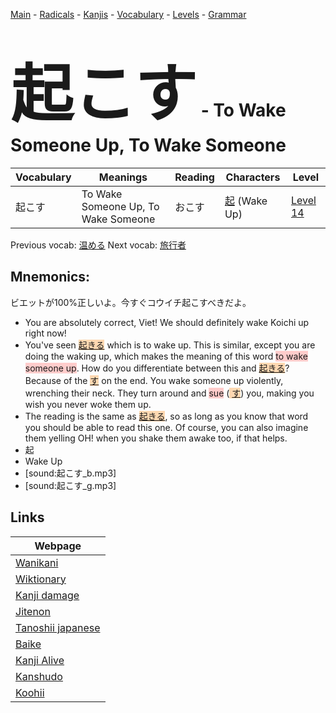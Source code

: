 <style> bigfont {font-size: 100px}</style>
[Main](../README.md) -
[Radicals](../radicals.md) -
[Kanjis](../kanjis.md) -
[Vocabulary](../vocabulary.md) -
[Levels](../levels.md) -
[Grammar](../grammar.md)
# <bigfont> 起こす</bigfont> - To Wake Someone Up, To Wake Someone 

| Vocabulary | Meanings | Reading | Characters | Level |
| --- | --- | --- | --- | --- |
| 起こす | To Wake Someone Up, To Wake Someone | おこす |  [起](../kanjis/起.md) (Wake Up) | [Level 14](../levels/wk_level14.md) |

Previous vocab: [温める](温める.md) Next vocab: [旅行者](旅行者.md) 

## Mnemonics:
ビエットが100%正しいよ。今すぐコウイチ起こすべきだよ。
* You are absolutely correct, Viet! We should definitely wake Koichi up right now!
* You've seen <span style="background-color:#fed8b1"> [起きる](https://jisho.org/search/起きる)</span> which is to wake up. This is similar, except you are doing the waking up, which makes the meaning of this word <span style="background-color:#ffcccb"> to wake someone up</span>. How do you differentiate between this and <span style="background-color:#fed8b1"> [起きる](https://jisho.org/search/起きる)</span>? Because of the <span style="background-color:#fed8b1"> [す](https://jisho.org/search/す)</span> on the end. You wake someone up violently, wrenching their neck. They turn around and <span style="background-color:#ffcccb"> sue</span> (<span style="background-color:#fed8b1"> [す](https://jisho.org/search/す)</span>) you, making you wish you never woke them up.
* The reading is the same as <span style="background-color:#fed8b1"> [起きる](https://jisho.org/search/起きる)</span>, so as long as you know that word you should be able to read this one. Of course, you can also imagine them yelling OH! when you shake them awake too, if that helps.
* 起
* Wake Up
* [sound:起こす_b.mp3]
* [sound:起こす_g.mp3]


## Links 

| Webpage |
| --- |
| [Wanikani          ](https://www.wanikani.com/kanji/起こす) |
| [Wiktionary        ](https://en.wiktionary.org/wiki/起こす) |
| [Kanji damage      ](http://www.kanjidamage.com/kanji/search?utf8=✓&q=起こす) |
| [Jitenon           ](https://jitenon.com/kanji/起こす) |
| [Tanoshii japanese ](https://www.tanoshiijapanese.com/dictionary/kanji.cfm?k=起こす) |
| [Baike             ](https://baike.baidu.com/item/起こす) |
| [Kanji Alive       ](https://app.kanjialive.com/起こす) |
| [Kanshudo          ](https://www.kanshudo.com/searchmn?q=起こす) |
| [Koohii            ](https://kanji.koohii.com/study/kanji/起こす) |
